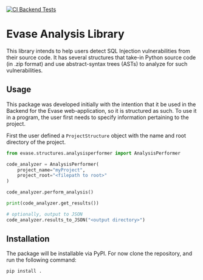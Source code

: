 [![CI Backend Tests](https://github.com/Bruce-liushaopeng/Evase/actions/workflows/ci_tests.yml/badge.svg?branch=main)](https://github.com/Bruce-liushaopeng/Evase/actions/workflows/ci_tests.yml)

# Evase Analysis Library
This library intends to help users detect SQL Injection vulnerabilities from their source code. 
It has several structures that take-in Python source code (in .zip format) and use abstract-syntax trees (ASTs) to analyze for such vulnerabilities.

## Usage
This package was developed initially with the intention that it be used in the Backend for the Evase web-application,
so it is structured as such. To use it in a program, the user first needs to specify information pertaining to the project.

First the user defined a `ProjectStructure` object with the name and root directory of the project.

```python
from evase.structures.analysisperformer import AnalysisPerformer

code_analyzer = AnalysisPerformer(
    project_name="myProject",
    project_root="<filepath to root>"
)

code_analyzer.perform_analysis()

print(code_analyzer.get_results())

# optionally, output to JSON
code_analyzer.results_to_JSON("<output directory>")
```

## Installation
The package will be installable via PyPI. For now clone the repository, and run the following command:

`pip install .`

